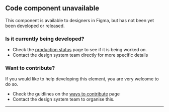 ## Code component unavailable
This component is available to designers in Figma, but has not been yet been developed or released.
### Is it currently being developed?
* Check the [production status](https://zeroheight.com/40ca136a2/p/15adc5-production-status) page to see if it is being worked on.
* Contact the design system team directly for more specific details
### Want to contribute?
If you would like to help developing this element, you are very welcome to do so.
* Check the guidlines on the [ways to contribute](https://zeroheight.com/40ca136a2/p/6458ac-ways-of-contributing) page
* Contact the design system team to organise this.  
---
